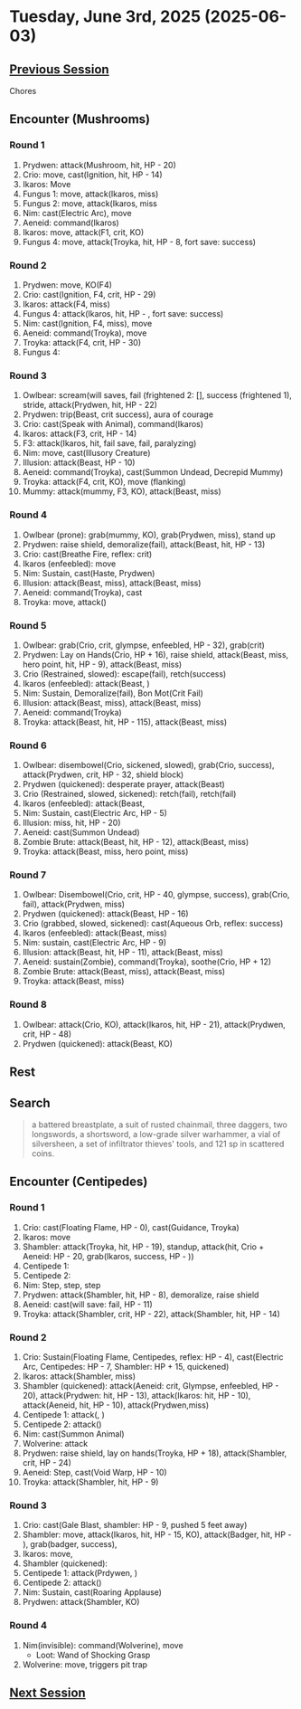 # Tuesday, June 3rd, 2025 (2025-06-03)

## [Previous Session](./2025-05-28.md)

Chores

## Encounter (Mushrooms)

### Round 1

1. Prydwen: attack(Mushroom, hit, HP - 20)
1. Crio: move, cast(Ignition, hit, HP - 14)
1. Ikaros: Move
1. Fungus 1: move, attack(Ikaros, miss)
1. Fungus 2: move, attack(Ikaros, miss
1. Nim: cast(Electric Arc), move
1. Aeneid: command(Ikaros)
1. Ikaros: move, attack(F1, crit, KO)
1. Fungus 4: move, attack(Troyka, hit, HP - 8, fort save: success)

### Round 2

1. Prydwen: move, KO(F4)
1. Crio: cast(Ignition, F4, crit, HP - 29)
1. Ikaros: attack(F4, miss)
1. Fungus 4: attack(Ikaros, hit, HP - , fort save: success)
1. Nim: cast(Ignition, F4, miss), move
1. Aeneid: command(Troyka), move
1. Troyka: attack(F4, crit, HP - 30)
1. Fungus 4:

### Round 3

1. Owlbear: scream(will saves, fail (frightened 2: [], success (frightened 1), stride, attack(Prydwen, hit, HP - 22)
1. Prydwen: trip(Beast, crit success), aura of courage
1. Crio: cast(Speak with Animal), command(Ikaros)
1. Ikaros: attack(F3, crit, HP - 14)
1. F3: attack(Ikaros, hit, fail save, fail, paralyzing)
1. Nim: move, cast(Illusory Creature)
1. Illusion: attack(Beast, HP - 10)
1. Aeneid: command(Troyka), cast(Summon Undead, Decrepid Mummy)
1. Troyka: attack(F4, crit, KO), move (flanking) 
1. Mummy: attack(mummy, F3, KO), attack(Beast, miss)

### Round 4

1. Owlbear (prone): grab(mummy, KO), grab(Prydwen, miss), stand up
1. Prydwen: raise shield, demoralize(fail), attack(Beast, hit, HP - 13)
1. Crio: cast(Breathe Fire, reflex: crit)
1. Ikaros (enfeebled): move
1. Nim: Sustain, cast(Haste, Prydwen)
1. Illusion: attack(Beast, miss), attack(Beast, miss)
1. Aeneid: command(Troyka), cast 
1. Troyka: move, attack()

### Round 5

1. Owlbear: grab(Crio, crit, glympse, enfeebled, HP - 32), grab(crit)
1. Prydwen: Lay on Hands(Crio, HP + 16), raise shield, attack(Beast, miss, hero point, hit, HP - 9), attack(Beast, miss)
1. Crio (Restrained, slowed): escape(fail), retch(success)
1. Ikaros (enfeebled): attack(Beast, )
1. Nim: Sustain, Demoralize(fail), Bon Mot(Crit Fail)
1. Illusion: attack(Beast, miss), attack(Beast, miss)
1. Aeneid: command(Troyka)
1. Troyka: attack(Beast, hit, HP - 115), attack(Beast, miss)

### Round 6

1. Owlbear: disembowel(Crio, sickened, slowed), grab(Crio, success), attack(Prydwen, crit, HP - 32, shield block)
1. Prydwen (quickened): desperate prayer, attack(Beast)
1. Crio (Restrained, slowed, sickened): retch(fail), retch(fail)
1. Ikaros (enfeebled): attack(Beast, 
1. Nim: Sustain, cast(Electric Arc, HP - 5)
1. Illusion: miss, hit, HP - 20)
1. Aeneid: cast(Summon Undead)
1. Zombie Brute: attack(Beast, hit, HP - 12), attack(Beast, miss)
1. Troyka: attack(Beast, miss, hero point, miss)

### Round 7

1. Owlbear: Disembowel(Crio, crit, HP - 40, glympse, success), grab(Crio, fail), attack(Prydwen, miss)
1. Prydwen (quickened): attack(Beast, HP - 16)
1. Crio (grabbed, slowed, sickened): cast(Aqueous Orb, reflex: success)
1. Ikaros (enfeebled): attack(Beast, miss)
1. Nim: sustain, cast(Electric Arc, HP - 9)
1. Illusion: attack(Beast, hit, HP - 11), attack(Beast, miss)
1. Aeneid: sustain(Zombie), command(Troyka), soothe(Crio, HP + 12)
1. Zombie Brute: attack(Beast, miss), attack(Beast, miss)
1. Troyka: attack(Beast, miss)

### Round 8

1. Owlbear: attack(Crio, KO), attack(Ikaros, hit, HP - 21), attack(Prydwen, crit, HP - 48)
1. Prydwen (quickened): attack(Beast, KO)

## Rest

## Search

>a battered breastplate, a suit of rusted chainmail, three daggers, two longswords, a shortsword, a low-grade silver warhammer, a vial of silversheen, a set of infiltrator thieves' tools, and 121 sp in scattered coins. 

## Encounter (Centipedes)

### Round 1

1. Crio: cast(Floating Flame, HP - 0), cast(Guidance, Troyka)
1. Ikaros: move
1. Shambler: attack(Troyka, hit, HP - 19), standup, attack(hit, Crio + Aeneid: HP - 20, grab(Ikaros, success, HP - ))
1. Centipede 1: 
1. Centipede 2: 
1. Nim: Step, step, step
1. Prydwen: attack(Shambler, hit, HP - 8), demoralize, raise shield
1. Aeneid: cast(will save: fail, HP - 11)
1. Troyka: attack(Shambler, crit, HP - 22), attack(Shambler, hit, HP - 14)

### Round 2

1. Crio: Sustain(Floating Flame, Centipedes, reflex: HP - 4), cast(Electric Arc, Centipedes: HP - 7, Shambler: HP + 15, quickened)
1. Ikaros: attack(Shambler, miss)
1. Shambler (quickened): attack(Aeneid: crit, Glympse, enfeebled, HP - 20), attack(Prydwen: hit, HP - 13), attack(Ikaros: hit, HP - 10), attack(Aeneid, hit, HP - 10), attack(Prydwen,miss) 
1. Centipede 1: attack(, )
1. Centipede 2: attack()
1. Nim: cast(Summon Animal)
1. Wolverine: attack
1. Prydwen: raise shield, lay on hands(Troyka, HP + 18), attack(Shambler, crit, HP - 24)
1. Aeneid: Step, cast(Void Warp, HP - 10)
1. Troyka: attack(Shambler, hit, HP - 9)

### Round 3

1. Crio: cast(Gale Blast, shambler: HP - 9, pushed 5 feet away) 
1. Shambler: move, attack(Ikaros, hit, HP - 15, KO), attack(Badger, hit, HP - ), grab(badger, success), 
1. Ikaros: move, 
1. Shambler (quickened): 
1. Centipede 1: attack(Prdywen, )
1. Centipede 2: attack()
1. Nim: Sustain, cast(Roaring Applause)
1. Prydwen: attack(Shambler, KO)

### Round 4

1. Nim(invisible): command(Wolverine), move
   - Loot: Wand of Shocking Grasp
1. Wolverine: move, triggers pit trap

## [Next Session](./2025-xx-xx)
